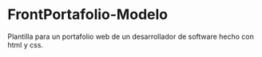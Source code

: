 # FrontPortafolio-Modelo
Plantilla para un portafolio web de un desarrollador de software hecho con html y css.
